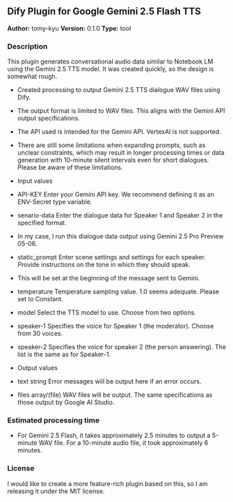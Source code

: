 ## Dify Plugin for Google Gemini 2.5 Flash TTS

**Author:** tomy-kyu
**Version:** 0.1.0
**Type:** tool

### Description

This plugin generates conversational audio data similar to Notebook LM using the Gemini 2.5 TTS model. It was created quickly, so the design is somewhat rough.

* Created processing to output Gemini 2.5 TTS dialogue WAV files using Dify.
* The output format is limited to WAV files. This aligns with the Gemini API output specifications.
* The API used is intended for the Gemini API. VertexAI is not supported.
* There are still some limitations when expanding prompts, such as unclear constraints, which may result in longer processing times or data generation with 10-minute silent intervals even for short dialogues. Please be aware of these limitations.

* Input values
* API-KEY Enter your Gemini API key. We recommend defining it as an ENV-Secret type variable.
* senario-data Enter the dialogue data for Speaker 1 and Speaker 2 in the specified format.
* In my case, I run this dialogue data output using Gemini 2.5 Pro Preview 05-06.
* static_prompt Enter scene settings and settings for each speaker. Provide instructions on the tone in which they should speak.
* This will be set at the beginning of the message sent to Gemini.
* temperature Temperature sampling value. 1.0 seems adequate. Please set to Constant.
* model Select the TTS model to use. Choose from two options.
* speaker-1 Specifies the voice for Speaker 1 (the moderator). Choose from 30 voices.
* speaker-2 Specifies the voice for speaker 2 (the person answering). The list is the same as for Speaker-1.

* Output values
* text string Error messages will be output here if an error occurs.
* files array/(file) WAV files will be output. The same specifications as those output by Google AI Studio.

### Estimated processing time

* For Gemini 2.5 Flash, it takes approximately 2.5 minutes to output a 5-minute WAV file. For a 10-minute audio file, it took approximately 6 minutes.

### License

I would like to create a more feature-rich plugin based on this, so I am releasing it under the MIT license.
